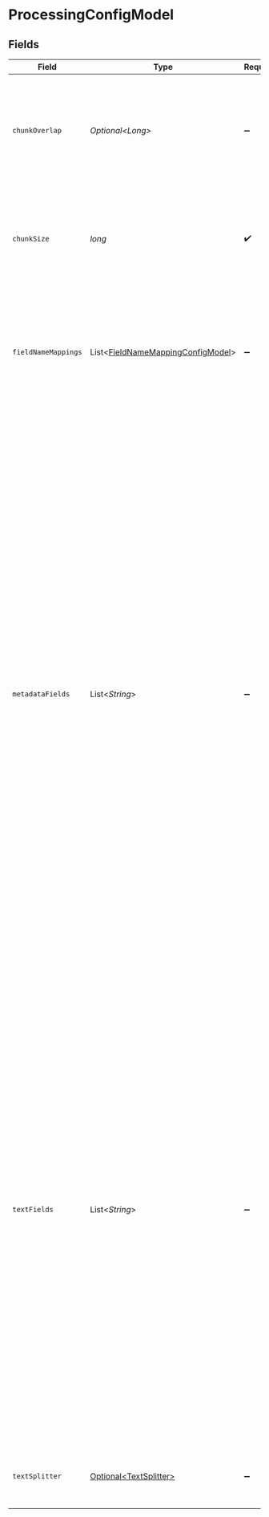 # ProcessingConfigModel


## Fields

| Field                                                                                                                                                                                                                                                                                                                                                                                                                                                                                                                                                                                                                                                                           | Type                                                                                                                                                                                                                                                                                                                                                                                                                                                                                                                                                                                                                                                                            | Required                                                                                                                                                                                                                                                                                                                                                                                                                                                                                                                                                                                                                                                                        | Description                                                                                                                                                                                                                                                                                                                                                                                                                                                                                                                                                                                                                                                                     | Example                                                                                                                                                                                                                                                                                                                                                                                                                                                                                                                                                                                                                                                                         |
| ------------------------------------------------------------------------------------------------------------------------------------------------------------------------------------------------------------------------------------------------------------------------------------------------------------------------------------------------------------------------------------------------------------------------------------------------------------------------------------------------------------------------------------------------------------------------------------------------------------------------------------------------------------------------------- | ------------------------------------------------------------------------------------------------------------------------------------------------------------------------------------------------------------------------------------------------------------------------------------------------------------------------------------------------------------------------------------------------------------------------------------------------------------------------------------------------------------------------------------------------------------------------------------------------------------------------------------------------------------------------------- | ------------------------------------------------------------------------------------------------------------------------------------------------------------------------------------------------------------------------------------------------------------------------------------------------------------------------------------------------------------------------------------------------------------------------------------------------------------------------------------------------------------------------------------------------------------------------------------------------------------------------------------------------------------------------------- | ------------------------------------------------------------------------------------------------------------------------------------------------------------------------------------------------------------------------------------------------------------------------------------------------------------------------------------------------------------------------------------------------------------------------------------------------------------------------------------------------------------------------------------------------------------------------------------------------------------------------------------------------------------------------------- | ------------------------------------------------------------------------------------------------------------------------------------------------------------------------------------------------------------------------------------------------------------------------------------------------------------------------------------------------------------------------------------------------------------------------------------------------------------------------------------------------------------------------------------------------------------------------------------------------------------------------------------------------------------------------------- |
| `chunkOverlap`                                                                                                                                                                                                                                                                                                                                                                                                                                                                                                                                                                                                                                                                  | *Optional\<Long>*                                                                                                                                                                                                                                                                                                                                                                                                                                                                                                                                                                                                                                                               | :heavy_minus_sign:                                                                                                                                                                                                                                                                                                                                                                                                                                                                                                                                                                                                                                                              | Size of overlap between chunks in tokens to store in vector store to better capture relevant context                                                                                                                                                                                                                                                                                                                                                                                                                                                                                                                                                                            |                                                                                                                                                                                                                                                                                                                                                                                                                                                                                                                                                                                                                                                                                 |
| `chunkSize`                                                                                                                                                                                                                                                                                                                                                                                                                                                                                                                                                                                                                                                                     | *long*                                                                                                                                                                                                                                                                                                                                                                                                                                                                                                                                                                                                                                                                          | :heavy_check_mark:                                                                                                                                                                                                                                                                                                                                                                                                                                                                                                                                                                                                                                                              | Size of chunks in tokens to store in vector store (make sure it is not too big for the context if your LLM)                                                                                                                                                                                                                                                                                                                                                                                                                                                                                                                                                                     |                                                                                                                                                                                                                                                                                                                                                                                                                                                                                                                                                                                                                                                                                 |
| `fieldNameMappings`                                                                                                                                                                                                                                                                                                                                                                                                                                                                                                                                                                                                                                                             | List\<[FieldNameMappingConfigModel](../../models/shared/FieldNameMappingConfigModel.md)>                                                                                                                                                                                                                                                                                                                                                                                                                                                                                                                                                                                        | :heavy_minus_sign:                                                                                                                                                                                                                                                                                                                                                                                                                                                                                                                                                                                                                                                              | List of fields to rename. Not applicable for nested fields, but can be used to rename fields already flattened via dot notation.                                                                                                                                                                                                                                                                                                                                                                                                                                                                                                                                                |                                                                                                                                                                                                                                                                                                                                                                                                                                                                                                                                                                                                                                                                                 |
| `metadataFields`                                                                                                                                                                                                                                                                                                                                                                                                                                                                                                                                                                                                                                                                | List\<*String*>                                                                                                                                                                                                                                                                                                                                                                                                                                                                                                                                                                                                                                                                 | :heavy_minus_sign:                                                                                                                                                                                                                                                                                                                                                                                                                                                                                                                                                                                                                                                              | List of fields in the record that should be stored as metadata. The field list is applied to all streams in the same way and non-existing fields are ignored. If none are defined, all fields are considered metadata fields. When specifying text fields, you can access nested fields in the record by using dot notation, e.g. `user.name` will access the `name` field in the `user` object. It's also possible to use wildcards to access all fields in an object, e.g. `users.*.name` will access all `names` fields in all entries of the `users` array. When specifying nested paths, all matching values are flattened into an array set to a field named by the path. | age                                                                                                                                                                                                                                                                                                                                                                                                                                                                                                                                                                                                                                                                             |
| `textFields`                                                                                                                                                                                                                                                                                                                                                                                                                                                                                                                                                                                                                                                                    | List\<*String*>                                                                                                                                                                                                                                                                                                                                                                                                                                                                                                                                                                                                                                                                 | :heavy_minus_sign:                                                                                                                                                                                                                                                                                                                                                                                                                                                                                                                                                                                                                                                              | List of fields in the record that should be used to calculate the embedding. The field list is applied to all streams in the same way and non-existing fields are ignored. If none are defined, all fields are considered text fields. When specifying text fields, you can access nested fields in the record by using dot notation, e.g. `user.name` will access the `name` field in the `user` object. It's also possible to use wildcards to access all fields in an object, e.g. `users.*.name` will access all `names` fields in all entries of the `users` array.                                                                                                        | text                                                                                                                                                                                                                                                                                                                                                                                                                                                                                                                                                                                                                                                                            |
| `textSplitter`                                                                                                                                                                                                                                                                                                                                                                                                                                                                                                                                                                                                                                                                  | [Optional\<TextSplitter>](../../models/shared/TextSplitter.md)                                                                                                                                                                                                                                                                                                                                                                                                                                                                                                                                                                                                                  | :heavy_minus_sign:                                                                                                                                                                                                                                                                                                                                                                                                                                                                                                                                                                                                                                                              | Split text fields into chunks based on the specified method.                                                                                                                                                                                                                                                                                                                                                                                                                                                                                                                                                                                                                    |                                                                                                                                                                                                                                                                                                                                                                                                                                                                                                                                                                                                                                                                                 |